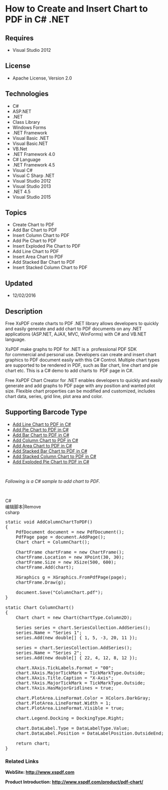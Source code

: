 # How to Create and Insert Chart to PDF in C# .NET
## Requires
- Visual Studio 2012
## License
- Apache License, Version 2.0
## Technologies
- C#
- ASP.NET
- .NET
- Class Library
- Windows Forms
- .NET Framework
- Visual Basic .NET
- Visual Basic.NET
- VB.Net
- .NET Framework 4.0
- C# Language
- .NET Framework 4.5
- Visual C#
- Visual C Sharp .NET
- Visual Studio 2012
- Visual Studio 2013
- .NET 4.5
- Visual Studio 2015
## Topics
- Create Chart to PDF
- Add Bar Chart to PDF
- Insert Column Chart to PDF
- Add Pie Chart to PDF
- Insert Exploded Pie Chart to PDF
- Add Line Chart to PDF
- Insert Area Chart to PDF
- Add Stacked Bar Chart to PDF
- Insert Stacked Column Chart to PDF
## Updated
- 12/02/2016
## Description

<p><span>Free XsPDF create charts to PDF .NET library allows developers to quickly and easily generate and add chart to PDF documents on any .NET applications (ASP.NET, AJAX, MVC, WinForms) with C# and VB.NET language.</span></p>
<p><span>XsPDF make graphs to PDF for .NET is a &nbsp;professional PDF SDK for&nbsp;commercial and personal use. Developers can create and insert chart graphics to PDF document easily with this C# Control. Multiple chart types are supported to be rendered in
 PDF, such as Bar chart, line chart and pie chart etc.&nbsp;This is a C# demo to add charts to &nbsp;PDF page in C#.</span></p>
<p><span>Free XsPDF Chart Creator for .NET enables developers to quickly and easily generate and add graphs to PDF page with any position and wanted plot size. Flexible chart properties can be modified and customized, includes chart data, series, grid line,
 plot area and color.</span></p>
<h2><strong>Supporting Barcode Type</strong></h2>
<ul>
<li><a title="create line chart to pdf in c# .NET" href="http://www.xspdf.com/guide/pdf-line-chart/">Add Line Chart to PDF in C#</a>
</li><li><a title="create pie chart to pdf in c# .NET" href="http://www.xspdf.com/guide/pdf-pie-chart/">Add Pie Chart to PDF in C#</a>
</li><li><a title="create bar chart to pdf in c# .NET" href="http://www.xspdf.com/guide/pdf-bar-chart/">Add Bar Chart to PDF in C#</a>
</li><li><a title="create column chart to pdf in c# .NET" href="http://www.xspdf.com/guide/pdf-column-chart/">Add Column Chart to PDF in C#</a>
</li><li><a title="create area chart to pdf in c# .NET" href="http://www.xspdf.com/guide/pdf-area-chart/">Add Area Chart to PDF in C#</a>
</li><li><a title="create stacked bar chart to pdf in c# .NET" href="http://www.xspdf.com/guide/pdf-stacked-bar-chart/">Add Stacked Bar Chart to PDF in C#</a>
</li><li><a title="create ean 13 to pdf in c# .NET" href="http://www.xspdf.com/guide/pdf-stacked-column-chart/">Add Stacked Column Chart to PDF in C#</a>
</li><li><a title="create exploded pie chart to pdf in c# .NET" href="http://www.xspdf.com/guide/pdf-exploded-pie-chart/">Add Exploded Pie Chart to PDF in C#</a>
</li></ul>
<p>&nbsp;</p>
<p><em>Following is a C# sample to add chart to PDF.</em><em>&nbsp;&nbsp;</em></p>
<p>&nbsp;</p>
<div class="scriptcode">
<div class="pluginEditHolder" pluginCommand="mceScriptCode">
<div class="title"><span>C#</span></div>
<div class="pluginLinkHolder"><span class="pluginEditHolderLink">编辑脚本</span>|<span class="pluginRemoveHolderLink">Remove</span></div>
<span class="hidden">csharp</span>

<div class="preview">
<pre class="csharp"><span class="cs__keyword">static</span>&nbsp;<span class="cs__keyword">void</span>&nbsp;AddColumnChartToPDF()&nbsp;
{&nbsp;
&nbsp;&nbsp;&nbsp;&nbsp;PdfDocument&nbsp;document&nbsp;=&nbsp;<span class="cs__keyword">new</span>&nbsp;PdfDocument();&nbsp;&nbsp;&nbsp;
&nbsp;&nbsp;&nbsp;&nbsp;PdfPage&nbsp;page&nbsp;=&nbsp;document.AddPage();&nbsp;
&nbsp;&nbsp;&nbsp;&nbsp;Chart&nbsp;chart&nbsp;=&nbsp;ColumnChart();&nbsp;
&nbsp;
&nbsp;&nbsp;&nbsp;&nbsp;ChartFrame&nbsp;chartFrame&nbsp;=&nbsp;<span class="cs__keyword">new</span>&nbsp;ChartFrame();&nbsp;
&nbsp;&nbsp;&nbsp;&nbsp;chartFrame.Location&nbsp;=&nbsp;<span class="cs__keyword">new</span>&nbsp;XPoint(<span class="cs__number">30</span>,&nbsp;<span class="cs__number">30</span>);&nbsp;
&nbsp;&nbsp;&nbsp;&nbsp;chartFrame.Size&nbsp;=&nbsp;<span class="cs__keyword">new</span>&nbsp;XSize(<span class="cs__number">500</span>,&nbsp;<span class="cs__number">600</span>);&nbsp;
&nbsp;&nbsp;&nbsp;&nbsp;chartFrame.Add(chart);&nbsp;
&nbsp;
&nbsp;&nbsp;&nbsp;&nbsp;XGraphics&nbsp;g&nbsp;=&nbsp;XGraphics.FromPdfPage(page);&nbsp;
&nbsp;&nbsp;&nbsp;&nbsp;chartFrame.Draw(g);&nbsp;
&nbsp;&nbsp;&nbsp;&nbsp;&nbsp;&nbsp;&nbsp;
&nbsp;&nbsp;&nbsp;&nbsp;document.Save(<span class="cs__string">&quot;ColumnChart.pdf&quot;</span>);&nbsp;
}&nbsp;
&nbsp;
<span class="cs__keyword">static</span>&nbsp;Chart&nbsp;ColumnChart()&nbsp;
{&nbsp;
&nbsp;&nbsp;&nbsp;&nbsp;Chart&nbsp;chart&nbsp;=&nbsp;<span class="cs__keyword">new</span>&nbsp;Chart(ChartType.Column2D);&nbsp;
&nbsp;
&nbsp;&nbsp;&nbsp;&nbsp;Series&nbsp;series&nbsp;=&nbsp;chart.SeriesCollection.AddSeries();&nbsp;
&nbsp;&nbsp;&nbsp;&nbsp;series.Name&nbsp;=&nbsp;<span class="cs__string">&quot;Series&nbsp;1&quot;</span>;&nbsp;
&nbsp;&nbsp;&nbsp;&nbsp;series.Add(<span class="cs__keyword">new</span>&nbsp;<span class="cs__keyword">double</span>[]&nbsp;{&nbsp;<span class="cs__number">1</span>,&nbsp;<span class="cs__number">5</span>,&nbsp;-<span class="cs__number">3</span>,&nbsp;<span class="cs__number">20</span>,&nbsp;<span class="cs__number">11</span>&nbsp;});&nbsp;
&nbsp;
&nbsp;&nbsp;&nbsp;&nbsp;series&nbsp;=&nbsp;chart.SeriesCollection.AddSeries();&nbsp;
&nbsp;&nbsp;&nbsp;&nbsp;series.Name&nbsp;=&nbsp;<span class="cs__string">&quot;Series&nbsp;2&quot;</span>;&nbsp;
&nbsp;&nbsp;&nbsp;&nbsp;series.Add(<span class="cs__keyword">new</span>&nbsp;<span class="cs__keyword">double</span>[]&nbsp;{&nbsp;<span class="cs__number">22</span>,&nbsp;<span class="cs__number">4</span>,&nbsp;<span class="cs__number">12</span>,&nbsp;<span class="cs__number">8</span>,&nbsp;<span class="cs__number">12</span>&nbsp;});&nbsp;
&nbsp;
&nbsp;&nbsp;&nbsp;&nbsp;chart.XAxis.TickLabels.Format&nbsp;=&nbsp;<span class="cs__string">&quot;00&quot;</span>;&nbsp;
&nbsp;&nbsp;&nbsp;&nbsp;chart.XAxis.MajorTickMark&nbsp;=&nbsp;TickMarkType.Outside;&nbsp;
&nbsp;&nbsp;&nbsp;&nbsp;chart.XAxis.Title.Caption&nbsp;=&nbsp;<span class="cs__string">&quot;X-Axis&quot;</span>;&nbsp;
&nbsp;&nbsp;&nbsp;&nbsp;chart.YAxis.MajorTickMark&nbsp;=&nbsp;TickMarkType.Outside;&nbsp;
&nbsp;&nbsp;&nbsp;&nbsp;chart.YAxis.HasMajorGridlines&nbsp;=&nbsp;<span class="cs__keyword">true</span>;&nbsp;
&nbsp;
&nbsp;&nbsp;&nbsp;&nbsp;chart.PlotArea.LineFormat.Color&nbsp;=&nbsp;XColors.DarkGray;&nbsp;
&nbsp;&nbsp;&nbsp;&nbsp;chart.PlotArea.LineFormat.Width&nbsp;=&nbsp;<span class="cs__number">1</span>;&nbsp;
&nbsp;&nbsp;&nbsp;&nbsp;chart.PlotArea.LineFormat.Visible&nbsp;=&nbsp;<span class="cs__keyword">true</span>;&nbsp;
&nbsp;&nbsp;
&nbsp;&nbsp;&nbsp;&nbsp;chart.Legend.Docking&nbsp;=&nbsp;DockingType.Right;&nbsp;
&nbsp;
&nbsp;&nbsp;&nbsp;&nbsp;chart.DataLabel.Type&nbsp;=&nbsp;DataLabelType.Value;&nbsp;
&nbsp;&nbsp;&nbsp;&nbsp;chart.DataLabel.Position&nbsp;=&nbsp;DataLabelPosition.OutsideEnd;&nbsp;
&nbsp;
&nbsp;&nbsp;&nbsp;&nbsp;<span class="cs__keyword">return</span>&nbsp;chart;&nbsp;
}</pre>
</div>
</div>
</div>
<h3><strong>Related Links</strong></h3>
<p><strong>WebSite:&nbsp;<a title="PDF editing SDK, convert pdf to image, add barcode to pdf, add chart to pdf in C#" href="http://www.xspdf.com/">http://www.xspdf.com</a></strong></p>
<p><strong>Product&nbsp;<strong>Introduction:&nbsp;<a title="generate and insert chart graphs to pdf document in c# .NET" href="http://www.xspdf.com/product/pdf-chart/">http://www.xspdf.com/product/pdf-chart/</a></strong></strong></p>
